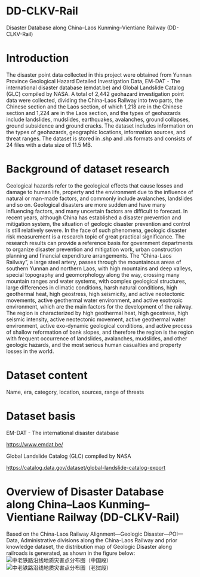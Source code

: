 # DD-CLKV-Rail
Disaster Database along China–Laos Kunming–Vientiane Railway (DD-CLKV-Rail)

# Introduction
The disaster point data collected in this project were obtained from Yunnan Province Geological Hazard Detailed Investigation Data, EM-DAT - The international disaster database (emdat.be) and Global Landslide Catalog (GLC) compiled by NASA. A total of 2,442 geohazard investigation point data were collected, dividing the China-Laos Railway into two parts, the Chinese section and the Laos section, of which 1,218 are in the Chinese section and 1,224 are in the Laos section, and the types of geohazards include landslides, mudslides, earthquakes, avalanches, ground collapses, ground subsidence and ground cracks. The dataset includes information on the types of geohazards, geographic locations, information sources, and threat ranges. The dataset is stored in .shp and .xls formats and consists of 24 files with a data size of 11.5 MB.

# Background of dataset research
Geological hazards refer to the geological effects that cause losses and damage to human life, property and the environment due to the influence of natural or man-made factors, and commonly include avalanches, landslides and so on. Geological disasters are more sudden and have many influencing factors, and many uncertain factors are difficult to forecast. In recent years, although China has established a disaster prevention and mitigation system, the situation of geologic disaster prevention and control is still relatively severe. In the face of such phenomena, geologic disaster risk measurement is a research topic of great practical significance. The research results can provide a reference basis for government departments to organize disaster prevention and mitigation work, urban construction planning and financial expenditure arrangements.
The “China-Laos Railway”, a large steel artery, passes through the mountainous areas of southern Yunnan and northern Laos, with high mountains and deep valleys, special topography and geomorphology along the way, crossing many mountain ranges and water systems, with complex geological structures, large differences in climatic conditions, harsh natural conditions, high geothermal heat, high geostress, high seismicity, and active neotectonic movements, active geothermal water environment, and active exotropic environment, which are the main factors for the development of the railway. The region is characterized by high geothermal heat, high geostress, high seismic intensity, active neotectonic movement, active geothermal water environment, active exo-dynamic geological conditions, and active process of shallow reformation of bank slopes, and therefore the region is the region with frequent occurrence of landslides, avalanches, mudslides, and other geologic hazards, and the most serious human casualties and property losses in the world.

# Dataset content
Name, era, category, location, sources, range of threats

# Dataset basis
EM-DAT - The international disaster database

https://www.emdat.be/

Global Landslide Catalog (GLC) compiled by NASA

https://catalog.data.gov/dataset/global-landslide-catalog-export

# Overview of Disaster Database along China–Laos Kunming–Vientiane Railway (DD-CLKV-Rail)
Based on the China-Laos Railway Alignment—Geologic Disaster—POI—Data, Administrative divisions along the China-Laos Railway and prior knowledge dataset, the distribution map of Geologic Disaster along railroads is generated,  as shown in the figure below:
![中老铁路沿线地质灾害点分布图（中国段）](https://github.com/user-attachments/assets/84e1637a-5e28-46a1-947c-3dfe5648ae70)
![中老铁路沿线地质灾害点分布图（老挝段）](https://github.com/user-attachments/assets/9eb846a5-c471-46bb-93f3-48556e80d021)





